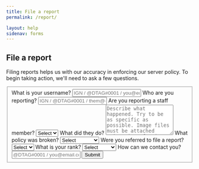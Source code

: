 ```yaml
---
title: File a report
permalink: /report/

layout: help
sidenav: forms
---
```


## File a report
Filing reports helps us with our accuracy in enforcing our server policy. To begin taking action, we'll need to ask a few questions.

<form class="usa-form-large" form method="POST" action="https://formspree.io/urgent@novelmc.net">
  <fieldset id="fs-frm-inputs">
  	<label for="username">What is your username?</label>
  	<input type="username" name="username" placeholder="IGN / @DTAG#0001 / you@email.com" required="">
    <label for="full-name">Who are you reporting?</label>
  	<input type="offender" name="offender" placeholder="IGN / @DTAG#0001 / them@email.com" required="">
    <label for="staff">Are you reporting a staff member?</label>
    <select name="staff" id="staff" required="">
      <option value="Select" selected="" disabled="">Select</option>
      <option value="Yes">Yes</option>
      <option value="No">No</option>
    </select>
  	<label for="action">What did they do?</label>
    <textarea rows="5" name="action" id="action" placeholder="Describe what happened. Try to be as specific as possible. Image files must be attached using sites for image hosting." required=""></textarea>
    <label for="rule">What policy was broken?</label>
    <select name="rule" id="rule" required="">
      <option value="Select" selected="" disabled="">Select</option>
      <option value="Server policy">Server policy</option>
      <option value="Discord policy">Discord policy</option>
      <option value="Other">Other</option>
    </select>
    <label for="referral">Were you referred to file a report?</label>
    <select name="referral" id="referral" required="">
      <option value="Select" selected="" disabled="">Select</option>
      <option value="Yes">Yes</option>
      <option value="No">No</option>
    </select>
    <label for="rank">What is your rank?</label>
    <select name="rank" id="rank" required="">
      <option value="Select" selected="" disabled="">Select</option>
      <option value="Member">Member</option>
      <option value="Architect">Architect</option>
      <option value="Mod">Mod</option>
      <option value="Senior Mod">Senior Mod</option>
      <option value="Developer">Developer</option>
      <option value="Executive">Executive</option>
    </select>
    <label for="contact">How can we contact you?</label>
  	<input type="contact" name="contact" placeholder="@DTAG#0001 / you@email.com" required="">
    <input type="hidden" name="_subject" id="email-subject" value="Report Form Submission">
  <button type="submit">Submit</button>

